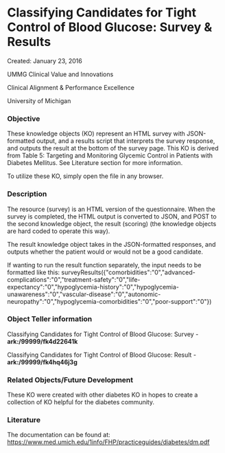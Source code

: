 # Classifying Candidates for Tight Control of Blood Glucose: Survey & Results
Created: January 23, 2016

UMMG Clinical Value and Innovations

Clinical Alignment & Performance Excellence

University of Michigan

### Objective
These knowledge objects (KO) represent an HTML survey with JSON-formatted output, and a results script that interprets the survey response, and outputs the result at the bottom of the survey page. This KO is derived from Table 5: Targeting and Monitoring Glycemic Control in Patients with Diabetes Mellitus. See Literature section for more information.

To utilize these KO, simply open the file in any browser.

### Description
The resource (survey) is an HTML version of the questionnaire. When the survey is completed, the HTML output is converted to JSON, and POST to the second knowledge object, the result (scoring) (the knowledge objects are hard coded to operate this way).

The result knowledge object takes in the JSON-formatted responses, and outputs whether the patient would or would not be a good candidate.

If wanting to run the result function separately, the input needs to be formatted like this:
surveyResults({"comorbidities":"0","advanced-complications":"0","treatment-safety":"0","life-expectancy":"0","hypoglycemia-history":"0","hypoglycemia-unawareness":"0","vascular-disease":"0","autonomic-neuropathy":"0","hypoglycemia-comorbidities":"0","poor-support":"0"})

### Object Teller information
Classifying Candidates for Tight Control of Blood Glucose: Survey - **ark:/99999/fk4d22641k**

Classifying Candidates for Tight Control of Blood Glucose: Result - **ark:/99999/fk4hq46j3g**


### Related Objects/Future Development
These KO were created with other diabetes KO in hopes to create a collection of KO helpful for the diabetes community.

### Literature
The documentation can be found at: https://www.med.umich.edu/1info/FHP/practiceguides/diabetes/dm.pdf
